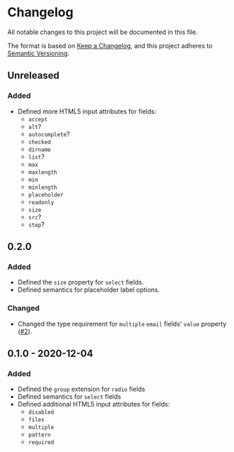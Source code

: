 # Changelog

All notable changes to this project will be documented in this file.

The format is based on [Keep a Changelog][kac], and this project adheres to
[Semantic Versioning][semver].

[kac]: https://keepachangelog.com/en/1.0.0
[semver]: https://semver.org/spec/v2.0.0.html

## Unreleased

### Added

* Defined more HTML5 input attributes for fields:
  * `accept`
  * `alt`?
  * `autocomplete`?
  * `checked`
  * `dirname`
  * `list`?
  * `max`
  * `maxlength`
  * `min`
  * `minlength`
  * `placeholder`
  * `readonly`
  * `size`
  * `src`?
  * `step`?

## 0.2.0

### Added

* Defined the `size` property for `select` fields.
* Defined semantics for placeholder label options.
### Changed

* Changed the type requirement for `multiple` `email` fields' `value` property
  ([#2](https://github.com/dillonredding/siren-extensions/issues/2)).

## 0.1.0 - 2020-12-04

### Added

* Defined the `group` extension for `radio` fields
* Defined semantics for `select` fields
* Defined additional HTML5 input attributes for fields:
  * `disabled`
  * `files`
  * `multiple`
  * `pattern`
  * `required`
